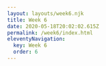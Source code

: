 ```yaml
---
layout: layouts/week6.njk
title: Week 6
date: 2020-05-18T20:02:02.615Z
permalink: /week6/index.html
eleventyNavigation:
  key: Week 6
  order: 6
---
```

